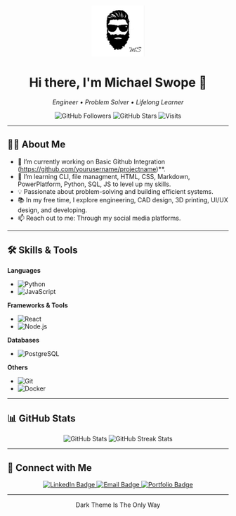 <!-- Profile Header --> 
<div align="center">
  <img src="https://github.com/Swope44/Swope44/blob/main/Logo2.png" width="120px" alt="Profile Picture" />
  <h1>Hi there, I'm Michael Swope 👋</h1>
  <p><em>Engineer • Problem Solver • Lifelong Learner</em></p>
</div>

<!-- Dark Themed Badges -->
<div align="center">
  <img alt="GitHub Followers" src="https://img.shields.io/github/followers/yourusername?style=flat-square&color=0f9d58" />
  <img alt="GitHub Stars" src="https://img.shields.io/github/stars/yourusername?style=flat-square&color=4285f4" />
  <img alt="Visits" src="https://komarev.com/ghpvc/?username=yourusername&style=flat-square&color=ff6f00" />
</div>

---

## 👨‍💻 About Me

- 🔭 I’m currently working on Basic Github Integration (https://github.com/yourusername/projectname)**.
- 🌱 I’m learning CLI, file managment, HTML, CSS, Markdown, PowerPlatform, Python, SQL, JS to level up my skills.
- 💡 Passionate about problem-solving and building efficient systems.
- 📚 In my free time, I explore engineering, CAD design, 3D printing, UI/UX design, and developing.
- 📫 Reach out to me: Through my social media platforms. 

---

## 🛠️ Skills & Tools

**Languages**
- ![Python](https://img.shields.io/badge/Python-3776AB?style=flat-square&logo=python&logoColor=white)
- ![JavaScript](https://img.shields.io/badge/JavaScript-F7DF1E?style=flat-square&logo=javascript&logoColor=black)

**Frameworks & Tools**
- ![React](https://img.shields.io/badge/React-61DAFB?style=flat-square&logo=react&logoColor=black)
- ![Node.js](https://img.shields.io/badge/Node.js-339933?style=flat-square&logo=nodedotjs&logoColor=white)

**Databases**
- ![PostgreSQL](https://img.shields.io/badge/PostgreSQL-336791?style=flat-square&logo=postgresql&logoColor=white)

**Others**
- ![Git](https://img.shields.io/badge/Git-F05032?style=flat-square&logo=git&logoColor=white)
- ![Docker](https://img.shields.io/badge/Docker-2496ED?style=flat-square&logo=docker&logoColor=white)

---

## 📊 GitHub Stats

<div align="center">
  <img src="https://github-readme-stats.vercel.app/api?username=yourusername&show_icons=true&theme=dark&hide=stars,issues" alt="GitHub Stats" />
  <img src="https://github-readme-streak-stats.herokuapp.com/?user=yourusername&theme=dark" alt="GitHub Streak Stats" />
</div>

---

## 🔗 Connect with Me

<div align="center">
  <a href="https://www.linkedin.com/in/yourusername/michael-swope-23a325342">
    <img src="https://img.shields.io/badge/LinkedIn-0A66C2?style=for-the-badge&logo=linkedin&logoColor=white" alt="LinkedIn Badge" />
  </a>
  <a href="mailto:your.email@example.com">
    <img src="https://img.shields.io/badge/Email-D14836?style=for-the-badge&logo=gmail&logoColor=white" alt="Email Badge" />
  </a>
  <a href="https://yourportfolio.com">
    <img src="https://img.shields.io/badge/Portfolio-000000?style=for-the-badge&logo=firefox&logoColor=white" alt="Portfolio Badge" />
  </a>
</div>

---

<div align="center">
 Dark Theme Is The Only Way
</div>

